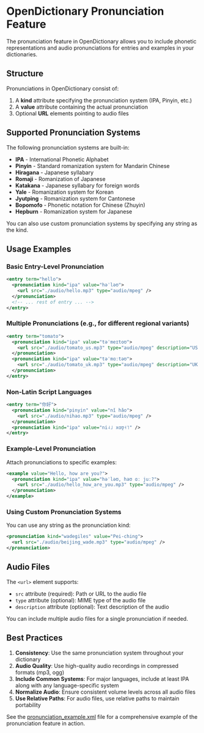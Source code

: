 # OpenDictionary Pronunciation Feature

The pronunciation feature in OpenDictionary allows you to include phonetic representations and audio pronunciations for entries and examples in your dictionaries.

## Structure

Pronunciations in OpenDictionary consist of:

1. A **kind** attribute specifying the pronunciation system (IPA, Pinyin, etc.)
2. A **value** attribute containing the actual pronunciation
3. Optional **URL** elements pointing to audio files

## Supported Pronunciation Systems

The following pronunciation systems are built-in:

- **IPA** - International Phonetic Alphabet
- **Pinyin** - Standard romanization system for Mandarin Chinese
- **Hiragana** - Japanese syllabary
- **Romaji** - Romanization of Japanese
- **Katakana** - Japanese syllabary for foreign words
- **Yale** - Romanization system for Korean
- **Jyutping** - Romanization system for Cantonese
- **Bopomofo** - Phonetic notation for Chinese (Zhuyin)
- **Hepburn** - Romanization system for Japanese

You can also use custom pronunciation systems by specifying any string as the kind.

## Usage Examples

### Basic Entry-Level Pronunciation

```xml
<entry term="hello">
  <pronunciation kind="ipa" value="həˈləʊ">
    <url src="./audio/hello.mp3" type="audio/mpeg" />
  </pronunciation>
  <!-- ... rest of entry ... -->
</entry>
```

### Multiple Pronunciations (e.g., for different regional variants)

```xml
<entry term="tomato">
  <pronunciation kind="ipa" value="təˈmeɪtoʊ">
    <url src="./audio/tomato_us.mp3" type="audio/mpeg" description="US pronunciation" />
  </pronunciation>
  <pronunciation kind="ipa" value="təˈmɑːtəʊ">
    <url src="./audio/tomato_uk.mp3" type="audio/mpeg" description="UK pronunciation" />
  </pronunciation>
</entry>
```

### Non-Latin Script Languages

```xml
<entry term="你好">
  <pronunciation kind="pinyin" value="nǐ hǎo">
    <url src="./audio/nihao.mp3" type="audio/mpeg" />
  </pronunciation>
  <pronunciation kind="ipa" value="ni˨˩ xɑʊ̯˧˥" />
</entry>
```

### Example-Level Pronunciation

Attach pronunciations to specific examples:

```xml
<example value="Hello, how are you?">
  <pronunciation kind="ipa" value="həˈləʊ, haʊ ɑː juː?">
    <url src="./audio/hello_how_are_you.mp3" type="audio/mpeg" />
  </pronunciation>
</example>
```

### Using Custom Pronunciation Systems

You can use any string as the pronunciation kind:

```xml
<pronunciation kind="wadegiles" value="Pei-ching">
  <url src="./audio/beijing_wade.mp3" type="audio/mpeg" />
</pronunciation>
```

## Audio Files

The `<url>` element supports:

- `src` attribute (required): Path or URL to the audio file
- `type` attribute (optional): MIME type of the audio file
- `description` attribute (optional): Text description of the audio

You can include multiple audio files for a single pronunciation if needed.

## Best Practices

1. **Consistency**: Use the same pronunciation system throughout your dictionary
2. **Audio Quality**: Use high-quality audio recordings in compressed formats (mp3, ogg)
3. **Include Common Systems**: For major languages, include at least IPA along with any language-specific system
4. **Normalize Audio**: Ensure consistent volume levels across all audio files
5. **Use Relative Paths**: For audio files, use relative paths to maintain portability

See the [pronunciation_example.xml](../examples/pronunciation_example.xml) file for a comprehensive example of the pronunciation feature in action.
